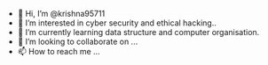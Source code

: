 - 👋 Hi, I’m @krishna95711
- 👀 I’m interested in cyber security and ethical hacking..
- 🌱 I’m currently learning data structure and computer organisation.
- 💞️ I’m looking to collaborate on ...
- 📫 How to reach me ...

<!---
krishna95711/krishna95711 is a ✨ special ✨ repository because its `README.md` (this file) appears on your GitHub profile.
You can click the Preview link to take a look at your changes.
--->
